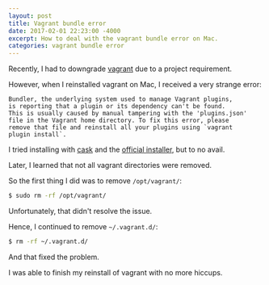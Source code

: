 ```yaml
---
layout: post
title: Vagrant bundle error
date: 2017-02-01 22:23:00 -4000
excerpt: How to deal with the vagrant bundle error on Mac.
categories: vagrant bundle error
---
```


Recently, I had to downgrade <a href="https://www.vagrantup.com" target="_blank" data-proofer-ignore>vagrant</a> due to a project requirement.

However, when I reinstalled vagrant on Mac, I received a very strange error:

```
Bundler, the underlying system used to manage Vagrant plugins,
is reporting that a plugin or its dependency can't be found.
This is usually caused by manual tampering with the 'plugins.json'
file in the Vagrant home directory. To fix this error, please
remove that file and reinstall all your plugins using `vagrant
plugin install`.
```

I tried installing with [cask](https://caskroom.github.io) and the <a href="https://www.vagrantup.com/downloads.html" target="_blank" data-proofer-ignore>official installer</a>, but to no avail.

Later, I learned that not all vagrant directories were removed.

So the first thing I did was to remove `/opt/vagrant/`:

```sh
$ sudo rm -rf /opt/vagrant/
```

Unfortunately, that didn't resolve the issue.

Hence, I continued to remove `~/.vagrant.d/`:

```sh
$ rm -rf ~/.vagrant.d/
```

And that fixed the problem.

I was able to finish my reinstall of vagrant with no more hiccups.

